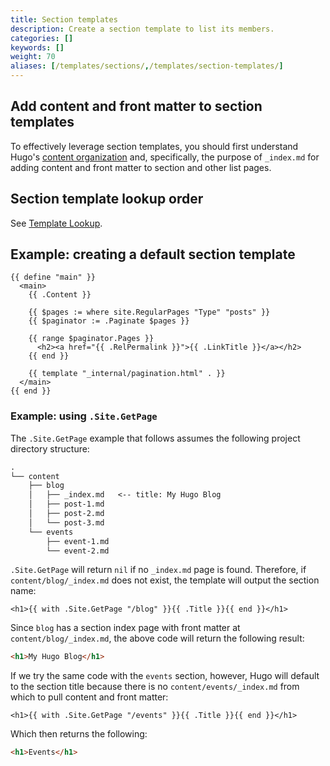 ```yaml
---
title: Section templates
description: Create a section template to list its members.
categories: []
keywords: []
weight: 70
aliases: [/templates/sections/,/templates/section-templates/]
---
```


## Add content and front matter to section templates

To effectively leverage section templates, you should first understand Hugo's [content organization](/content-management/organization/) and, specifically, the purpose of `_index.md` for adding content and front matter to section and other list pages.

## Section template lookup order

See [Template Lookup](/templates/lookup-order/).

## Example: creating a default section template

```go-html-template {file="layouts/_default/section.html"}
{{ define "main" }}
  <main>
    {{ .Content }}

    {{ $pages := where site.RegularPages "Type" "posts" }}
    {{ $paginator := .Paginate $pages }}

    {{ range $paginator.Pages }}
      <h2><a href="{{ .RelPermalink }}">{{ .LinkTitle }}</a></h2>
    {{ end }}

    {{ template "_internal/pagination.html" . }}
  </main>
{{ end }}
```

### Example: using `.Site.GetPage`

The `.Site.GetPage` example that follows assumes the following project directory structure:

```txt
.
└── content
    ├── blog
    │   ├── _index.md   <-- title: My Hugo Blog
    │   ├── post-1.md
    │   ├── post-2.md
    │   └── post-3.md
    └── events
        ├── event-1.md
        └── event-2.md
```

`.Site.GetPage` will return `nil` if no `_index.md` page is found. Therefore, if `content/blog/_index.md` does not exist, the template will output the section name:

```go-html-template
<h1>{{ with .Site.GetPage "/blog" }}{{ .Title }}{{ end }}</h1>
```

Since `blog` has a section index page with front matter at `content/blog/_index.md`, the above code will return the following result:

```html
<h1>My Hugo Blog</h1>
```

If we try the same code with the `events` section, however, Hugo will default to the section title because there is no `content/events/_index.md` from which to pull content and front matter:

```go-html-template
<h1>{{ with .Site.GetPage "/events" }}{{ .Title }}{{ end }}</h1>
```

Which then returns the following:

```html
<h1>Events</h1>
```

[contentorg]: /content-management/organization/
[lookup]: /templates/lookup-order/
[`where`]: /functions/collections/where/
[sections]: /content-management/sections/
